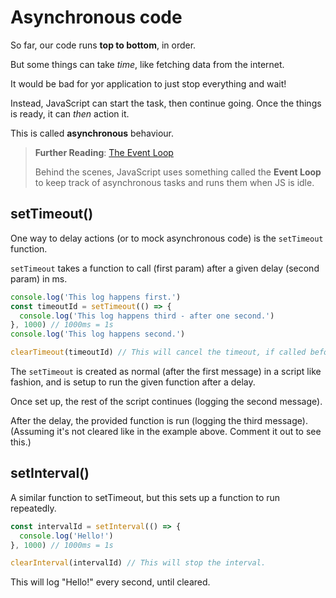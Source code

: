 # Asynchronous code

So far, our code runs **top to bottom**, in order.

But some things can take _time_, like fetching data from the internet.

It would be bad for yor application to just stop everything and wait!

Instead, JavaScript can start the task, then continue going.
Once the things is ready, it can _then_ action it.

This is called **asynchronous** behaviour.

> **Further Reading**: [The Event Loop](https://www.youtube.com/watch?v=eiC58R16hb8)
>
> Behind the scenes, JavaScript uses something called the **Event Loop**
> to keep track of asynchronous tasks and runs them when JS is idle.

## setTimeout()

One way to delay actions (or to mock asynchronous code) is the `setTimeout` function.

`setTimeout` takes a function to call (first param) after a given delay (second param) in ms.

```javascript
console.log('This log happens first.')
const timeoutId = setTimeout(() => {
  console.log('This log happens third - after one second.')
}, 1000) // 1000ms = 1s
console.log('This log happens second.')

clearTimeout(timeoutId) // This will cancel the timeout, if called before it triggers.
```

The `setTimeout` is created as normal (after the first message) in a script like fashion,
and is setup to run the given function after a delay.

Once set up, the rest of the script continues (logging the second message).

After the delay, the provided function is run (logging the third message).  
(Assuming it's not cleared like in the example above. Comment it out to see this.)

## setInterval()

A similar function to setTimeout, but this sets up a function to run repeatedly.

```javascript
const intervalId = setInterval(() => {
  console.log('Hello!')
}, 1000) // 1000ms = 1s

clearInterval(intervalId) // This will stop the interval.
```

This will log "Hello!" every second, until cleared.